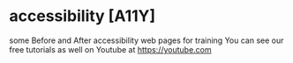 # accessibility  [A11Y]
some Before and After accessibility web pages for training
You can see our free tutorials as well on Youtube at https://youtube.com
